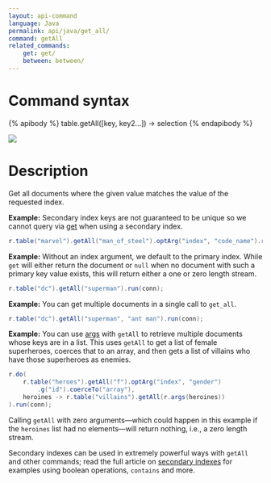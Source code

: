 ```yaml
---
layout: api-command
language: Java
permalink: api/java/get_all/
command: getAll
related_commands:
    get: get/
    between: between/
---
```


# Command syntax #

{% apibody %}
table.getAll([key, key2...]) &rarr; selection
{% endapibody %}

<img src="/assets/images/docs/api_illustrations/get-all.png" class="api_command_illustration" />

# Description #

Get all documents where the given value matches the value of the requested index.

__Example:__ Secondary index keys are not guaranteed to be unique so we cannot query via [get](/api/java/get/) when using a secondary index.

```java
r.table("marvel").getAll("man_of_steel").optArg("index", "code_name").run(conn);
```

__Example:__ Without an index argument, we default to the primary index. While `get` will either return the document or `null` when no document with such a primary key value exists, this will return either a one or zero length stream.

```java
r.table("dc").getAll("superman").run(conn);
```

__Example:__ You can get multiple documents in a single call to `get_all`.

```java
r.table("dc").getAll("superman", "ant man").run(conn);
```

__Example:__ You can use [args](/api/java/args/) with `getAll` to retrieve multiple documents whose keys are in a list. This uses `getAll` to get a list of female superheroes, coerces that to an array, and then gets a list of villains who have those superheroes as enemies.

```java
r.do(
    r.table("heroes").getAll("f").optArg("index", "gender")
        .g("id").coerceTo("array"),
    heroines -> r.table("villains").getAll(r.args(heroines))
).run(conn);
```

Calling `getAll` with zero arguments&mdash;which could happen in this example if the `heroines` list had no elements&mdash;will return nothing, i.e., a zero length stream.

Secondary indexes can be used in extremely powerful ways with `getAll` and other commands; read the full article on [secondary indexes](/docs/secondary-indexes) for examples using boolean operations, `contains` and more.
